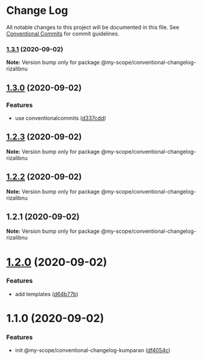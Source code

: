 # Change Log

All notable changes to this project will be documented in this file.
See [Conventional Commits](https://conventionalcommits.org) for commit guidelines.

### [1.3.1](https://github.com/rizalibnu/lerna-conventional-commits-example/compare/@my-scope/conventional-changelog-rizalibnu@1.3.0...@my-scope/conventional-changelog-rizalibnu@1.3.1) (2020-09-02)

**Note:** Version bump only for package @my-scope/conventional-changelog-rizalibnu





## [1.3.0](https://github.com/rizalibnu/lerna-conventional-commits-example/compare/@my-scope/conventional-changelog-rizalibnu@1.2.3...@my-scope/conventional-changelog-rizalibnu@1.3.0) (2020-09-02)


### Features

* use conventionalcommits ([d337cdd](https://github.com/rizalibnu/lerna-conventional-commits-example/commit/d337cdd179c0d397a9e00e941c7df5120b3cce19))



## [1.2.3](https://github.com/rizalibnu/lerna-conventional-commits-example/compare/@my-scope/conventional-changelog-rizalibnu@1.2.2...@my-scope/conventional-changelog-rizalibnu@1.2.3) (2020-09-02)

**Note:** Version bump only for package @my-scope/conventional-changelog-rizalibnu





## [1.2.2](https://github.com/rizalibnu/lerna-conventional-commits-example/compare/@my-scope/conventional-changelog-rizalibnu@1.2.1...@my-scope/conventional-changelog-rizalibnu@1.2.2) (2020-09-02)

**Note:** Version bump only for package @my-scope/conventional-changelog-rizalibnu





## 1.2.1 (2020-09-02)

**Note:** Version bump only for package @my-scope/conventional-changelog-rizalibnu





# [1.2.0](https://github.com/Everettss/lerna-conventional-commits-example/compare/@my-scope/conventional-changelog-kumparan@1.1.0...@my-scope/conventional-changelog-kumparan@1.2.0) (2020-09-02)


### Features

* add templates ([d64b77b](https://github.com/Everettss/lerna-conventional-commits-example/commit/d64b77b3a122c5a1132d9bc7ca750514778dfe69))





# 1.1.0 (2020-09-02)


### Features

* init @my-scope/conventional-changelog-kumparan ([df4054c](https://github.com/Everettss/lerna-conventional-commits-example/commit/df4054cb719ddb816debeacdab65051cfc502e08))
